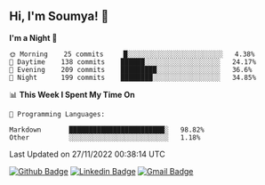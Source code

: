 ## Hi, I'm Soumya! 👋

<!--START_SECTION:waka-->
**I'm a Night 🦉** 

```text
🌞 Morning    25 commits     █░░░░░░░░░░░░░░░░░░░░░░░░   4.38% 
🌆 Daytime    138 commits    ██████░░░░░░░░░░░░░░░░░░░   24.17% 
🌃 Evening    209 commits    █████████░░░░░░░░░░░░░░░░   36.6% 
🌙 Night      199 commits    ████████░░░░░░░░░░░░░░░░░   34.85%

```


📊 **This Week I Spent My Time On** 

```text
💬 Programming Languages: 

Markdown       ████████████████████████░   98.82% 
Other          ░░░░░░░░░░░░░░░░░░░░░░░░░   1.18%
```


 Last Updated on 27/11/2022 00:38:14 UTC
<!--END_SECTION:waka-->

[![Github Badge](https://img.shields.io/badge/-rubyruins-grey?style=for-the-badge&logo=github&logoColor=white&link=https://github.com/rubyruins/)](https://www.github.com/rubyruins/) 
[![Linkedin Badge](https://img.shields.io/badge/-Soumya%20Parekh-0072b1?style=for-the-badge&logo=Linkedin&logoColor=white&link=https://www.linkedin.com/in/Soumya-Parekh/)](https://www.linkedin.com/in/Soumya-Parekh/) 
[![Gmail Badge](https://img.shields.io/badge/-soumyaparekh.me@gmail.com-c14438?style=for-the-badge&logo=Gmail&logoColor=white&link=mailto:soumyaparekh.me@gmail.com)](mailto:soumyaparekh.me@gmail.com) 
